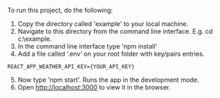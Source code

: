 To run this project, do the following:
1. Copy the directory called 'example' to your local machine.
2. Navigate to this directory from the command line interface. E.g. cd c:\example.
3. In the command line interface type 'npm install'
4. Add a file called ‘.env’ on your root folder with key/pairs entries.
```
REACT_APP_W​EATHER_API_KEY={YOUR_API_KEY}

```
5. Now type 'npm start'. Runs the app in the development mode.
6. Open [http://localhost:3000](http://localhost:3000) to view it in the browser.